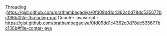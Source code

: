 Threading :https://gist.github.com/prathambagadiya/0fd09dd1c4362c0d78dc535677bc136b#file-threading-md
Counter javascript : https://gist.github.com/prathambagadiya/0fd09dd1c4362c0d78dc535677bc136b#file-conter-java
